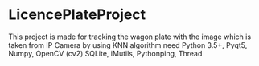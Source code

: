 # LicencePlateProject
This project is made for tracking the wagon plate with the image which is taken from IP Camera by using KNN algorithm
need Python 3.5+, Pyqt5, Numpy, OpenCV (cv2) SQLite, iMutils, Pythonping, Thread
